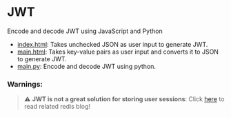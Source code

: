 # JWT
Encode and decode JWT using JavaScript and Python

- [index.html][1]: Takes unchecked JSON as user input to generate JWT.
- [main.html][2]: Takes key-value pairs as user input and converts it to JSON to generate JWT.
- [main.py][3]: Encode and decode JWT using python.

### Warnings:
> :warning: **JWT is not a great solution for storing user sessions**: 
> Click [here](https://redis.com/blog/json-web-tokens-jwt-are-dangerous-for-user-sessions/) to read related redis blog!

[1]: index.html
[2]: main.html
[3]: main.py
